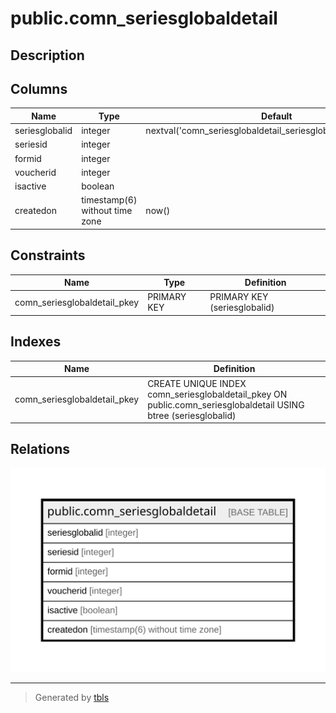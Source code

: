 # public.comn_seriesglobaldetail

## Description

## Columns

| Name | Type | Default | Nullable | Children | Parents | Comment |
| ---- | ---- | ------- | -------- | -------- | ------- | ------- |
| seriesglobalid | integer | nextval('comn_seriesglobaldetail_seriesglobalid_seq'::regclass) | false |  |  |  |
| seriesid | integer |  | true |  |  |  |
| formid | integer |  | true |  |  |  |
| voucherid | integer |  | true |  |  |  |
| isactive | boolean |  | true |  |  |  |
| createdon | timestamp(6) without time zone | now() | true |  |  |  |

## Constraints

| Name | Type | Definition |
| ---- | ---- | ---------- |
| comn_seriesglobaldetail_pkey | PRIMARY KEY | PRIMARY KEY (seriesglobalid) |

## Indexes

| Name | Definition |
| ---- | ---------- |
| comn_seriesglobaldetail_pkey | CREATE UNIQUE INDEX comn_seriesglobaldetail_pkey ON public.comn_seriesglobaldetail USING btree (seriesglobalid) |

## Relations

![er](public.comn_seriesglobaldetail.svg)

---

> Generated by [tbls](https://github.com/k1LoW/tbls)
